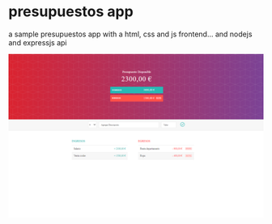 # presupuestos app
a sample presupuestos app with a html, css and js frontend... and nodejs and expressjs api

<img src="./views/img/principal-img.png" width="600">
